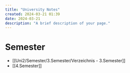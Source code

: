 ```yaml
---
title: "University Notes"
created: 2024-03-21 01:39
date: 2024-03-21
description: "A brief description of your page."
---
```


# Semester

- [[Uni2/Semester/3.Semester/Verzeichnis - 3.Semester]]
- [[4.Semester]]




<!-- Google tag (gtag.js) -->

<script async src="https://www.googletagmanager.com/gtag/js?id=G-E24ELVW963"></script>

<script>

  window.dataLayer = window.dataLayer || [];

  function gtag(){dataLayer.push(arguments);}

  gtag('js', new Date());

  

  gtag('config', 'G-E24ELVW963');

</script>